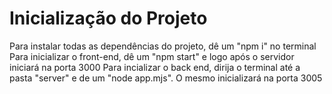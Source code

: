 # Inicialização do Projeto
Para instalar todas as dependências do projeto, dê um "npm i" no terminal
Para inicializar o front-end, dê um "npm start" e logo após o servidor iniciará na porta 3000
Para incializar o back end, dirija o terminal até a pasta "server" e de um "node app.mjs". O mesmo inicializará na porta 3005
